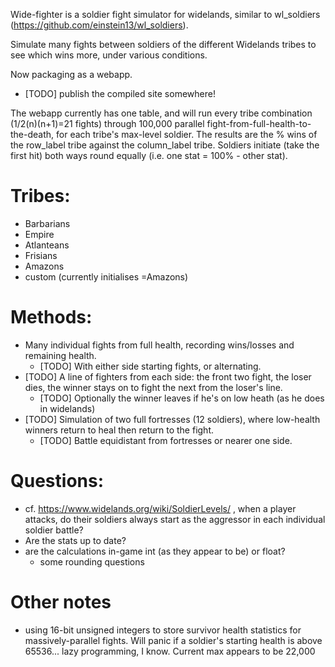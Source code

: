 Wide-fighter is a soldier fight simulator for widelands, similar to wl_soldiers
(https://github.com/einstein13/wl_soldiers).

Simulate many fights between soldiers of the different Widelands tribes to see
which wins more, under various conditions.

Now packaging as a webapp.
- [TODO] publish the compiled site somewhere!

The webapp currently has one table, and will run every tribe combination
(1/2(n)(n+1)=21 fights) through 100,000 parallel
fight-from-full-health-to-the-death, for each tribe's max-level soldier. The
results are the % wins of the row_label tribe against the column_label tribe.
Soldiers initiate (take the first hit) both ways round equally (i.e. one stat =
100% - other stat).

# Tribes:

- Barbarians
- Empire
- Atlanteans
- Frisians
- Amazons
- custom (currently initialises =Amazons)

# Methods:

- Many individual fights from full health, recording wins/losses and remaining health.
  + [TODO] With either side starting fights, or alternating.
- [TODO] A line of fighters from each side: the front two fight, the loser dies, the winner stays on to fight the next from the loser's line.
  + [TODO] Optionally the winner leaves if he's on low heath (as he does in widelands)
- [TODO] Simulation of two full fortresses (12 soldiers), where low-health winners return to heal then return to the fight.
  + [TODO] Battle equidistant from fortresses or nearer one side.

# Questions:

- cf. https://www.widelands.org/wiki/SoldierLevels/ , when a player attacks, do
 their soldiers always start as the aggressor in each individual soldier
 battle?
- Are the stats up to date?
- are the calculations in-game int (as they appear to be) or float?
  + some rounding questions

# Other notes

- using 16-bit unsigned integers to store survivor health statistics for
  massively-parallel fights. Will panic if a soldier's starting health is above
  65536... lazy programming, I know. Current max appears to be 22,000

